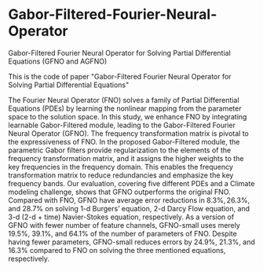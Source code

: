 # Gabor-Filtered-Fourier-Neural-Operator
Gabor-Filtered Fourier Neural Operator for Solving Partial Differential Equations (GFNO and AGFNO)

This is the code of paper "Gabor-Filtered Fourier Neural Operator for Solving Partial Differential Equations"

The Fourier Neural Operator (FNO) solves a family of Partial Differential Equations (PDEs) by learning the nonlinear mapping from the parameter space to the solution space. In this study, we enhance FNO by integrating learnable Gabor-Filtered module, leading to the Gabor-Filtered Fourier Neural Operator (GFNO).  The frequency transformation matrix is pivotal to the expressiveness of FNO. In the proposed Gabor-Filtered module,  the parametric Gabor filters provide regularization to the elements of the frequency transformation matrix, and it assigns the higher weights to the key frequencies in the frequency domain. This enables the frequency transformation matrix to reduce redundancies and emphasize the key frequency bands. Our evaluation, covering five different PDEs and a Climate modeling challenge, shows that GFNO outperforms the original FNO.  Compared with FNO, GFNO have average error reductions in $8.3\%, 26.3\%$, and $28.7\%$ on solving 1-d Burgers’ equation, 2-d Darcy Flow equation, and 3-d (2-d + time) Navier-Stokes equation, respectively. As a version of GFNO with fewer number of feature channels, GFNO-small uses merely $19.5\%$, $39.1\%$, and $64.1\%$ of the number of parameters of FNO.  Despite having fewer parameters, GFNO-small reduces errors by $24.9\%$, $21.3\%$, and $16.3\%$ compared to FNO on solving the three mentioned equations, respectively.

